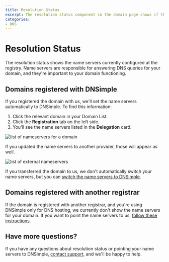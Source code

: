 ```yaml
---
title: Resolution Status
excerpt: The resolution status component in the domain page shows if the domain is currently resolving with DNSimple.
categories:
- DNS
---
```


# Resolution Status

The resolution status shows the name servers currently configured at the registry. Name servers are responsible for answering DNS queries for your domain, and they're important to your domain functioning.

## Domains registered with DNSimple

If you registered the domain with us, we'll set the name servers automatically to DNSimple. To find this information:

1. Click the relevant domain in your Domain List.
1. Click the **Registration** tab on the left side.
1. You'll see the name servers listed in the **Delegation** card.

![list of nameservers for a domain](/files/nameserver-list.png)

If you updated the name servers to another provider, those will appear as well.

![list of external nameservers](/files/external-nameservers.png)

If you transferred the domain to us, we don't automatically switch your name servers, but you can [switch the name servers to DNSimple](/articles/delegating-dnsimple-registered/).

## Domains registered with another registrar

If the domain is registered with another registrar, and you're using DNSimple only for DNS hosting, we currently don't show the name servers for your domain. If you want to point the name servers to us, [follow these instructions](/articles/delegating-dnsimple-hosted).

## Have more questions?

If you have any questions about resolution status or pointing your name servers to DNSimple, [contact support](https://dnsimple.com/feedback), and we'll be happy to help.
